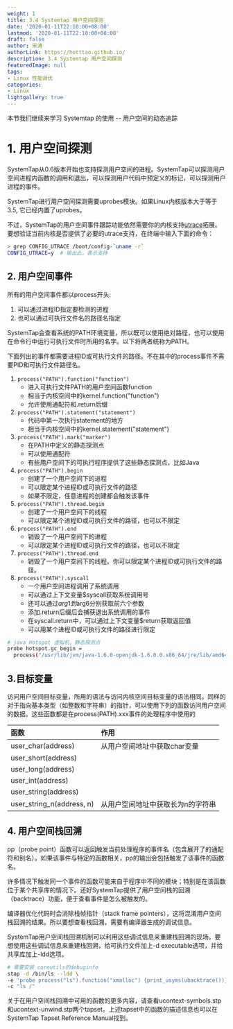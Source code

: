 ```yaml
---
weight: 1
title: 3.4 Systemtap 用户空间探测
date: '2020-01-11T22:10:00+08:00'
lastmod: '2020-01-11T22:10:00+08:00'
draft: false
author: 宋涛
authorLink: https://hotttao.github.io/
description: 3.4 Systemtap 用户空间探测
featuredImage: null
tags:
- Linux 性能调优
categories:
- Linux
lightgallery: true
---
```


本节我们继续来学习 Systemtap 的使用 -- 用户空间的动态追踪
<!-- more -->


# 1. 用户空间探测
SystemTap从0.6版本开始也支持探测用户空间的进程。SystemTap可以探测用户空间进程内函数的调用和退出，可以探测用户代码中预定义的标记，可以探测用户进程的事件。

SystemTap进行用户空间探测需要uprobes模块。如果Linux内核版本大于等于3.5, 它已经内置了uprobes。

不过，SystemTap的用户空间事件跟踪功能依然需要你的内核支持[utrace](http://sourceware.org/systemtap/wiki/utrace)拓展。要想验证当前内核是否提供了必要的utrace支持，在终端中输入下面的命令：

```bash
> grep CONFIG_UTRACE /boot/config-`uname -r`
CONFIG_UTRACE=y  # 输出此，表示支持
```

## 2. 用户空间事件
所有的用户空间事件都以process开头:
1. 可以通过进程ID指定要检测的进程
2. 也可以通过可执行文件名的路径名指定

SystemTap会查看系统的PATH环境变量，所以既可以使用绝对路径，也可以使用在命令行中运行可执行文件时所用的名字。以下将两者统称为PATH。

下面列出的事件都需要进程ID或可执行文件的路径。不在其中的process事件不需要PID和可执行文件路径名。
1. `process("PATH").function("function")`
    - 进入可执行文件PATH的用户空间函数function
    - 相当于内核空间中的kernel.function("function")
    - 允许使用通配符和.return后缀
2. `process("PATH").statement("statement")`
    - 代码中第一次执行statement的地方
    - 相当于内核空间中的kernel.statement("statement")
3. `process("PATH").mark("marker")`
    - 在PATH中定义的静态探测点
    - 可以使用通配符
    - 有些用户空间下的可执行程序提供了这些静态探测点，比如Java
4. `process("PATH").begin`
    - 创建了一个用户空间下的进程
    - 可以限定某个进程ID或可执行文件的路径
    - 如果不限定，任意进程的创建都会触发该事件
5. `process("PATH").thread.begin`
    - 创建了一个用户空间下的线程
    - 可以限定某个进程ID或可执行文件的路径，也可以不限定
6. `process("PATH").end`
    - 销毁了一个用户空间下的进程
    - 可以限定某个进程ID或可执行文件的路径，也可以不限定
7. `process("PATH").thread.end`
    - 销毁了一个用户空间下的线程。你可以限定某个进程ID或可执行文件的路径。
8. `process("PATH").syscall`
    - 一个用户空间进程调用了系统调用
    - 可以通过上下文变量$syscall获取系统调用号
    - 还可以通过$arg1到$arg6分别获取前六个参数
    - 添加.return后缀后会捕获退出系统调用的事件
    - 在syscall.return中，可以通过上下文变量$return获取返回值
    - 可以用某个进程ID或可执行文件的路径进行限定

```bash
# java Hotspot 虚拟机，静态探测点 
probe hotspot.gc_begin =
  process("/usr/lib/jvm/java-1.6.0-openjdk-1.6.0.0.x86_64/jre/lib/amd64/server/libjvm.so").mark("gc__begin")
```

## 3.目标变量
访问用户空间目标变量，所用的语法与访问内核空间目标变量的语法相同。同样的对于指向基本类型（如整数和字符串）的指针，可以使用下列的函数访问用户空间的数据。这些函数都是在process(PATH).xxx事件的处理程序中使用的

|函数|作用|
|:---|:---|
|user_char(address)|从用户空间地址中获取char变量|
|user_short(address)||
|user_long(address)||
|user_int(address)||
|user_string(address)||
|user_string_n(address, n)|从用户空间地址中获取长为n的字符串|

## 4. 用户空间栈回溯
pp（probe point）函数可以返回触发当前处理程序的事件名（包含展开了的通配符和别名）。如果该事件与特定的函数相关，pp的输出会包括触发了该事件的函数名。

许多情况下触发同一个事件的函数可能来自于程序中不同的模块；特别是在该函数位于某个共享库的情况下。还好SystemTap提供了用户空间栈的回溯（backtrace）功能，便于查看事件是怎么被触发的。

编译器优化代码时会消除栈帧指针（stack frame pointers），这将混淆用户空间栈回溯的结果。所以要想查看栈回溯，需要有编译器生成的调试信息。

SystemTap用户空间栈回溯机制可以利用这些调试信息来重建栈回溯的现场。要想使用这些调试信息来重建栈回溯，给可执行文件加上-d executable选项，并给共享库加上-ldd选项。

```bash
# 需要安装 coreutils的debuginfo
stap -d /bin/ls --ldd \
-e 'probe process("ls").function("xmalloc") {print_usyms(ubacktrace())}' \
-c "ls /"
```

关于在用户空间栈回溯中可用的函数的更多内容，请查看ucontext-symbols.stp和ucontext-unwind.stp两个tapset。上述tapset中的函数的描述信息也可以在SystemTap Tapset Reference Manual找到。
